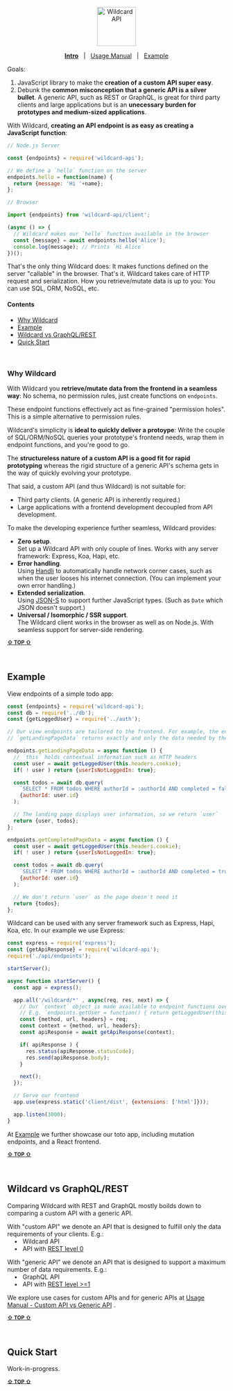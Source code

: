 <!---






    WARNING, READ THIS.
    This is a computed file. Do not edit.
    Edit `/docs/intro.template.md` instead.












    WARNING, READ THIS.
    This is a computed file. Do not edit.
    Edit `/docs/intro.template.md` instead.












    WARNING, READ THIS.
    This is a computed file. Do not edit.
    Edit `/docs/intro.template.md` instead.












    WARNING, READ THIS.
    This is a computed file. Do not edit.
    Edit `/docs/intro.template.md` instead.












    WARNING, READ THIS.
    This is a computed file. Do not edit.
    Edit `/docs/intro.template.md` instead.






-->
<p align="center">
  <a href="/../../#readme">
    <img src="https://github.com/brillout/wildcard-api/raw/master/docs/images/logo-with-text.svg?sanitize=true" height=90 alt="Wildcard API"/>
  </a>
</p>
<p align='center'><a href="/../../#readme"><b>Intro</b></a> &nbsp; | &nbsp; <a href="/docs/usage-manual.md#readme">Usage Manual</a> &nbsp; | &nbsp; <a href="/example/#readme">Example</a></p>

Goals:
 1. JavaScript library to make the **creation of a custom API super easy**.
 2. Debunk the **common misconception that a generic API is a silver bullet**.
    A generic API, such as REST or GraphQL, is great for third party clients and large applications
    but is an **unecessary burden for prototypes and medium-sized applications**.

With Wildcard,
**creating an API endpoint is as easy as creating a JavaScript function**:

~~~js
// Node.js Server

const {endpoints} = require('wildcard-api');

// We define a `hello` function on the server
endpoints.hello = function(name) {
  return {message: 'Hi '+name};
};
~~~

~~~js
// Browser

import {endpoints} from 'wildcard-api/client';

(async () => {
  // Wildcard makes our `hello` function available in the browser
  const {message} = await endpoints.hello('Alice');
  console.log(message); // Prints `Hi Alice`
})();
~~~

That's the only thing Wildcard does:
It makes functions defined on the server "callable" in the browser.
That's it.
Wildcard takes care of HTTP request and serialization.
How you retrieve/mutate data is up to you:
You can use SQL, ORM, NoSQL, etc.

#### Contents

 - [Why Wildcard](#why-wildcard)
 - [Example](#example)
 - [Wildcard vs GraphQL/REST](#wildcard-vs-graphqlrest)
 - [Quick Start](#quick-start)


<br/>

### Why Wildcard

With Wildcard you
**retrieve/mutate data from the frontend in a seamless way**:
No schema,
no permission rules,
just create functions on `endpoints`.

These endpoint functions effectively act as fine-grained "permission holes".
This is a simple alternative to permission rules.

Wildcard's simplicity is **ideal to quickly deliver a protoype**:
Write the couple of SQL/ORM/NoSQL queries your prototype's frontend needs,
wrap them in endpoint functions,
and you're good to go.

The **structureless nature of a custom API is a good fit for rapid prototyping**
whereas the rigid structure of a generic API's schema
gets in the way of quickly evolving your prototype.

That said, a custom API (and thus Wildcard) is not suitable for:
 - Third party clients. (A generic API is inherently required.)
 - Large applications with a frontend development decoupled from API development.

To make the developing experience further seamless,
Wildcard provides:
 - **Zero setup**.
   <br/>
   Set up a Wildcard API with only couple of lines.
   Works with any server framework: Express, Koa, Hapi, etc.
 - **Error handling**.
   <br/>
   Using [Handli](https://github.com/brillout/handli) to automatically handle network corner cases,
   such as when the user looses his internet connection.
   (You can implement your own error handling.)
 - **Extended serialization**.
   <br/>
   Using [JSON-S](https://github.com/brillout/json-s) to support further JavaScript types.
   (Such as `Date` which JSON doesn't support.)
 - **Universal / Isomorphic / SSR support**.
   <br/>
   The Wildcard client works in the browser as well as on Node.js.
   With seamless support for
   server-side rendering.

<b><sub><a href="#contents">&#8679; TOP  &#8679;</a></sub></b>

<br/>



## Example

View endpoints of a simple todo app:

~~~js
const {endpoints} = require('wildcard-api');
const db = require('../db');
const {getLoggedUser} = require('../auth');

// Our view endpoints are tailored to the frontend. For example, the endpoint
// `getLandingPageData` returns exactly and only the data needed by the landing page

endpoints.getLandingPageData = async function () {
  // `this` holds contextual information such as HTTP headers
  const user = await getLoggedUser(this.headers.cookie);
  if( ! user ) return {userIsNotLoggedIn: true};

  const todos = await db.query(
    `SELECT * FROM todos WHERE authorId = :authorId AND completed = false;`,
    {authorId: user.id}
  );

  // The landing page displays user information, so we return `user`
  return {user, todos};
};

endpoints.getCompletedPageData = async function () {
  const user = await getLoggedUser(this.headers.cookie);
  if( ! user ) return {userIsNotLoggedIn: true};

  const todos = await db.query(
    `SELECT * FROM todos WHERE authorId = :authorId AND completed = true;`,
    {authorId: user.id}
  );

  // We don't return `user` as the page doesn't need it
  return {todos};
};
~~~

Wildcard can be used with any server framework such as Express, Hapi, Koa, etc.
In our example we use Express:

~~~js
const express = require('express');
const {getApiResponse} = require('wildcard-api');
require('./api/endpoints');

startServer();

async function startServer() {
  const app = express();

  app.all('/wildcard/*' , async(req, res, next) => {
    // Our `context` object is made available to endpoint functions over `this`.
    // E.g. `endpoints.getUser = function() { return getLoggedUser(this.headers) }`.
    const {method, url, headers} = req;
    const context = {method, url, headers};
    const apiResponse = await getApiResponse(context);

    if( apiResponse ) {
      res.status(apiResponse.statusCode);
      res.send(apiResponse.body);
    }

    next();
  });

  // Serve our frontend
  app.use(express.static('client/dist', {extensions: ['html']}));

  app.listen(3000);
}
~~~

At [Example](/example/#readme)
we further showcase our toto app,
including mutation endpoints,
and a React frontend.


<b><sub><a href="#contents">&#8679; TOP  &#8679;</a></sub></b>

<br/>






## Wildcard vs GraphQL/REST

Comparing Wildcard with REST and GraphQL mostly boilds down to comparing a custom API with a generic API.

With "custom API" we denote an API that is designed to fulfill only the data requirements of your clients.
E.g.:
<br/> &nbsp; &nbsp; &bull; &nbsp; Wildcard API
<br/> &nbsp; &nbsp; &bull; &nbsp; API with [REST level 0](https://martinfowler.com/articles/richardsonMaturityModel.html#level0)

With "generic API" we denote an API that is designed to support a maximum number of data requirements.
E.g.:
<br/> &nbsp; &nbsp; &bull; &nbsp; GraphQL API
<br/> &nbsp; &nbsp; &bull; &nbsp; API with [REST level >=1](https://martinfowler.com/articles/richardsonMaturityModel.html#level1)

We explore use cases for custom APIs and for generic APIs at
[Usage Manual - Custom API vs Generic API](/docs/usage-manual.md#custom-api-vs-generic-api)
.

<b><sub><a href="#contents">&#8679; TOP  &#8679;</a></sub></b>

<br/>









## Quick Start

Work-in-progress.

<b><sub><a href="#contents">&#8679; TOP  &#8679;</a></sub></b>

<br/>





<!---






    WARNING, READ THIS.
    This is a computed file. Do not edit.
    Edit `/docs/intro.template.md` instead.












    WARNING, READ THIS.
    This is a computed file. Do not edit.
    Edit `/docs/intro.template.md` instead.












    WARNING, READ THIS.
    This is a computed file. Do not edit.
    Edit `/docs/intro.template.md` instead.












    WARNING, READ THIS.
    This is a computed file. Do not edit.
    Edit `/docs/intro.template.md` instead.












    WARNING, READ THIS.
    This is a computed file. Do not edit.
    Edit `/docs/intro.template.md` instead.






-->
